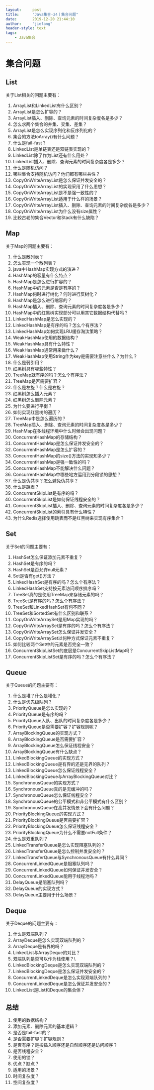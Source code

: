 ```yaml
---
layout:     post
title:      "Java集合-24丨集合问题"
date:       2019-12-20 21:44:10
author:     "jiefang"
header-style: text
tags:
    - Java集合
---
```

# 集合问题

## List
关于List相关的问题主要有：
1. ArrayList和LinkedList有什么区别？
2. ArrayList是怎么扩容的？
3. ArrayList插入、删除、查询元素的时间复杂度各是多少？
4. 怎么求两个集合的并集、交集、差集？
5. ArrayList是怎么实现序列化和反序列化的？
6. 集合的方法toArray()有什么问题？
7. 什么是fail-fast？
8. LinkedList是单链表还是双链表实现的？
9. LinkedList除了作为List还有什么用处？
10. LinkedList插入、删除、查询元素的时间复杂度各是多少？
11. 什么是随机访问？
12. 哪些集合支持随机访问？他们都有哪些共性？
13. CopyOnWriteArrayList是怎么保证并发安全的？
14. CopyOnWriteArrayList的实现采用了什么思想？
15. CopyOnWriteArrayList是不是强一致性的？
16. CopyOnWriteArrayList适用于什么样的场景？
17. CopyOnWriteArrayList插入、删除、查询元素的时间复杂度各是多少？
18. CopyOnWriteArrayList为什么没有size属性？
19. 比较古老的集合Vector和Stack有什么缺陷？

## Map
关于Map的问题主要有：
1. 什么是散列表？
2. 怎么实现一个散列表？
3. java中HashMap实现方式的演进？
4. HashMap的容量有什么特点？
5. HashMap是怎么进行扩容的？
6. HashMap中的元素是否是有序的？
7. HashMap何时进行树化？何时进行反树化？
8. HashMap是怎么进行缩容的？
9. HashMap插入、删除、查询元素的时间复杂度各是多少？
10. HashMap中的红黑树实现部分可以用其它数据结构代替吗？
11. LinkedHashMap是怎么实现的？
12. LinkedHashMap是有序的吗？怎么个有序法？
13. LinkedHashMap如何实现LRU缓存淘汰策略？
14. WeakHashMap使用的数据结构？
15. WeakHashMap具有什么特性？
16. WeakHashMap通常用来做什么？
17. WeakHashMap使用String作为key是需要注意些什么？为什么？
18. 什么是弱引用？
19. 红黑树具有哪些特性？
20. TreeMap就有序的吗？怎么个有序法？
21. TreeMap是否需要扩容？
22. 什么是左旋？什么是右旋？
23. 红黑树怎么插入元素？
24. 红黑树怎么删除元素？
25. 为什么要进行平衡？
26. 如何实现红黑树的遍历？
27. TreeMap中是怎么遍历的？
28. TreeMap插入、删除、查询元素的时间复杂度各是多少？
29. HashMap在多线程环境中什么时候会出现问题？
30. ConcurrentHashMap的存储结构？
31. ConcurrentHashMap是怎么保证并发安全的？
32. ConcurrentHashMap是怎么扩容的？
33. ConcurrentHashMap的size()方法的实现知多少？
34. ConcurrentHashMap是强一致性的吗？
35. ConcurrentHashMap不能解决什么问题？
36. ConcurrentHashMap中哪些地方运用到分段锁的思想？
37. 什么是伪共享？怎么避免伪共享？
38. 什么是跳表？
39. ConcurrentSkipList是有序的吗？
40. ConcurrentSkipList是如何保证线程安全的？
41. ConcurrentSkipList插入、删除、查询元素的时间复杂度各是多少？
42. ConcurrentSkipList的索引具有什么特性？
43. 为什么Redis选择使用跳表而不是红黑树来实现有序集合？

## Set
关于Set的问题主要有：
1. HashSet怎么保证添加元素不重复？
2. HashSet是有序的吗？
3. HashSet是否允许null元素？
4. Set是否有get()方法？
5. LinkedHashSet是有序的吗？怎么个有序法？
6. LinkedHashSet支持按元素访问顺序排序吗？
7. TreeSet真的是使用TreeMap来存储元素的吗？
8. TreeSet是有序的吗？怎么个有序法？
9. TreeSet和LinkedHashSet有何不同？
10. TreeSet和SortedSet有什么区别和联系？
11. CopyOnWriteArraySet是用Map实现的吗？
12. CopyOnWriteArraySet是有序的吗？怎么个有序法？
13. CopyOnWriteArraySet怎么保证并发安全？
14. CopyOnWriteArraySet以何种方式保证元素不重复？
15. 如何比较两个Set中的元素是否完全一致？
16. ConcurrentSkipListSet的底层是ConcurrentSkipListMap吗？
17. ConcurrentSkipListSet是有序的吗？怎么个有序法？

## Queue
关于Queue的问题主要有：
1. 什么是堆？什么是堆化？
2. 什么是优先级队列？
3. PriorityQueue是怎么实现的？
4. PriorityQueue是有序的吗？
5. PriorityQueue入队、出队的时间复杂度各是多少？
6. PriorityQueue是否需要扩容？扩容规则呢？
7. ArrayBlockingQueue的实现方式？
8. ArrayBlockingQueue是否需要扩容？
9. ArrayBlockingQueue怎么保证线程安全？
10. ArrayBlockingQueue有什么缺点？
11. LinkedBlockingQueue的实现方式？
12. LinkedBlockingQueue是有界的还是无界的队列？
13. LinkedBlockingQueue怎么保证线程安全？
14. LinkedBlockingQueue与ArrayBlockingQueue对比？
15. SynchronousQueue的实现方式？
16. SynchronousQueue真的是无缓冲的吗？
17. SynchronousQueue怎么保证线程安全？
18. SynchronousQueue的公平模式和非公平模式有什么区别？
19. SynchronousQueue在高并发情景下会有什么问题？
20. PriorityBlockingQueue的实现方式？
21. PriorityBlockingQueue是否需要扩容？
22. PriorityBlockingQueue怎么保证线程安全？
23. PriorityBlockingQueue为什么不需要notFull条件？
24. 什么是双重队列？
25. LinkedTransferQueue是怎么实现阻塞队列的？
26. LinkedTransferQueue是怎么控制并发安全的？
27. LinkedTransferQueue与SynchronousQueue有什么异同？
28. ConcurrentLinkedQueue是阻塞队列吗？
29. ConcurrentLinkedQueue如何保证并发安全？
30. ConcurrentLinkedQueue能用于线程池吗？
31. DelayQueue是阻塞队列吗？
32. DelayQueue的实现方式？
33. DelayQueue主要用于什么场景？

## Deque
关于Deque的问题主要有：
1. 什么是双端队列？
2. ArrayDeque是怎么实现双端队列的？
3. ArrayDeque是有界的吗？
4. LinkedList与ArrayDeque的对比？
5. 双端队列是否可以作为栈使用？\
6. LinkedBlockingDeque是怎么实现双端队列的？
7. LinkedBlockingDeque是怎么保证并发安全的？
8. ConcurrentLinkedDeque是怎么实现双端队列的？
9. ConcurrentLinkedDeque是怎么保证并发安全的？
10. LinkedList是List和Deque的集合体？

## 总结
1. 使用的数据结构？
2. 添加元素、删除元素的基本逻辑？
3. 是否是fail-fast的？
4. 是否需要扩容？扩容规则？
5. 是否有序？是按插入顺序还是自然顺序还是访问顺序？
6. 是否线程安全？
7. 使用的锁？
8. 优点？缺点？
9. 适用的场景？
10. 时间复杂度？
11. 空间复杂度？